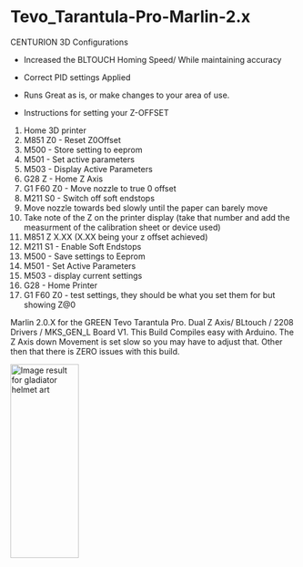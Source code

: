 # Tevo_Tarantula-Pro-Marlin-2.x 



CENTURION 3D Configurations

- Increased the BLTOUCH Homing Speed/ While maintaining accuracy

- Correct PID settings Applied

- Runs Great as is, or make changes to your area of use.


- Instructions for setting your Z-OFFSET

1. Home 3D printer
2. M851 Z0 - Reset Z0Offset
3. M500 - Store setting to eeprom
4. M501 - Set active parameters
5. M503 - Display Active Parameters
6. G28 Z - Home Z Axis
7. G1 F60 Z0 - Move nozzle to true 0 offset
8. M211 S0 - Switch off soft endstops
9. Move nozzle towards bed slowly until the paper can barely move
10. Take note of the Z on the printer display (take that number and add the measurment of the calibration sheet or device used)
11. M851 Z X.XX (X.XX being your z offset achieved)
12. M211 S1 - Enable Soft Endstops
13. M500 - Save settings to Eeprom
14. M501 - Set Active Parameters
15. M503 - display current settings
16. G28 - Home Printer
17. G1 F60 Z0 - test settings, they should be what you set them for but showing Z@0

Marlin 2.0.X for the GREEN Tevo Tarantula Pro. Dual Z Axis/ BLtouch / 2208 Drivers / MKS_GEN_L Board V1. This Build Compiles easy with Arduino. The Z Axis down Movement is set slow so you may have to adjust that. Other then that there is ZERO issues with this build. 

<img class="rg_i Q4LuWd" data-src="https://encrypted-tbn0.gstatic.com/images?q=tbn:ANd9GcSugpycDw0s2usJlKQczXpqftzE5A-u0zfnFA&amp;usqp=CAU" data-lt="" jsname="Q4LuWd" alt="Image result for gladiator helmet art" src="https://encrypted-tbn0.gstatic.com/images?q=tbn:ANd9GcSugpycDw0s2usJlKQczXpqftzE5A-u0zfnFA&amp;usqp=CAU" width="120" height="340"><center>


